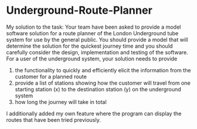 # Underground-Route-Planner

My solution to the task:
Your team have been asked to provide a model software solution for a route planner of the London Underground tube system for use by the general public. You should provide a model that will determine the solution for the quickest journey time and you should carefully consider the design, implementation and testing of the software.
For a user of the underground system, your solution needs to provide 
1.   the functionality to quickly and efficiently elicit the information from the customer for a planned route
2.   provide a list of stations showing how the customer will travel from one starting station (x) to the destination station (y) on the underground system
3.   how long the journey will take in total

I additionally added my own feature where the program can display the routes that have been tried previously.
